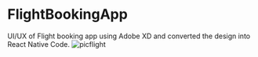 # FlightBookingApp
UI/UX of Flight booking app using Adobe XD and converted the design into React Native Code. 
![picflight](https://user-images.githubusercontent.com/42185028/92432776-d0f1b780-f1b8-11ea-816f-cdc86f519bd9.PNG)
